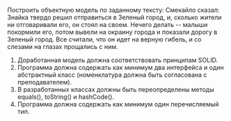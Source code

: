 Построить объектную модель по заданному тексту:
Смекайло сказал: Знайка твердо решил отправиться в Зеленый город, и, сколько жители ни отговаривали его, он стоял на своем. Нечего делать -- малыши покормили его, потом вывели на окраину города и показали дорогу в Зеленый город. Все считали, что он идет на верную гибель, и со слезами на глазах прощались с ним.
1.	Доработанная модель должна соответствовать принципам SOLID.
2.	Программа должна содержать как минимум два интерфейса и один абстрактный класс (номенклатура должна быть согласована с преподавателем).
3.	В разработанных классах должны быть переопределены методы equals(), toString() и hashCode().
4.	Программа должна содержать как минимум один перечисляемый тип.

